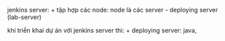 jenkins server: 
    + tập hợp các node: node là các server - deploying server (lab-server)

khi triển khai dự án với jenkins server thì:
    + deploying server: java, 

